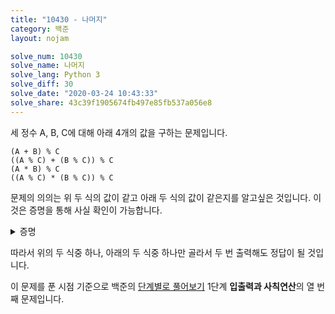 ```yaml
---
title: "10430 - 나머지"
category: 백준
layout: nojam

solve_num: 10430
solve_name: 나머지
solve_lang: Python 3
solve_diff: 30
solve_date: "2020-03-24 10:43:33"
solve_share: 43c39f1905674fb497e85fb537a056e8
---
```


세 정수 A, B, C에 대해 아래 4개의 값을 구하는 문제입니다.

```
(A + B) % C
((A % C) + (B % C)) % C
(A * B) % C
((A % C) * (B % C)) % C
```

문제의 의의는 위 두 식의 값이 같고 아래 두 식의 값이 같은지를 알고싶은 것입니다. 이것은 증명을 통해 사실 확인이 가능합니다.

<p><details>
<summary>증명</summary>
먼저 합의 경우입니다.

$$
\text{Let} \begin{cases}A=nC+r\\B=mC+s\end{cases} ,
\text{then} \begin{cases}A\equiv r\pmod C\\B\equiv s\pmod C\end{cases}\\
(A+B)\begin{aligned}[t]
&=(nC+r)+(mC+s)\\
&=(n+m)C+(r+s)\\
&\equiv r+s\pmod C
\end{aligned}
$$

A+B와 A를 C로 나눈 나머지(r)와 B를 C로 나눈 나머지(s)의 합은 법 C에 대하여 합동임을 알 수 있고, 따라서 두 값을 C로 나눈 나머지는 서로 같음을 알 수 있습니다.

곱의 경우도 마찬가지로 증명할 수 있습니다. A\*B와 두 수를 C로 나눈 나머지의 곱이 법 C에 대해 합동임을 보이면 두 값을 C로 나눈 나머지가 같음을 알 수 있습니다.

$$
(A\times B)\begin{aligned}[t]
&=(nC+r)(mC+s)\\
&=nmC^2 +(rm+ns)C+rs\\
&\equiv rs\pmod C
\end{aligned}
$$

따라서 아래의 두 식도 같은 값을 가집니다.

</details></p>

따라서 위의 두 식중 하나, 아래의 두 식중 하나만 골라서 두 번 출력해도 정답이 될 것입니다.

이 문제를 푼 시점 기준으로 백준의 [단계별로 풀어보기](http://noj.am/p/s) 1단계 **입출력과 사칙연산**의 열 번째 문제입니다.
